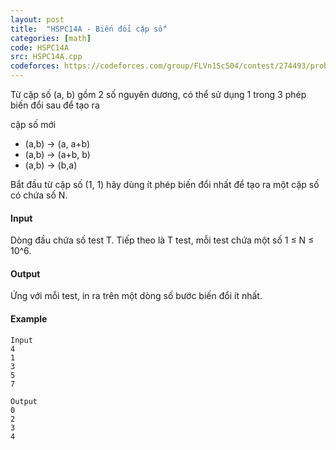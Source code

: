 ```yaml
---
layout: post
title:  "HSPC14A - Biến đổi cặp số"
categories: [math]
code: HSPC14A
src: HSPC14A.cpp
codeforces: https://codeforces.com/group/FLVn1Sc504/contest/274493/problem/O
---
```



Từ cặp số (a, b) gồm 2 số nguyên dương, có thể sử dụng 1 trong 3 phép biến đổi sau để tạo ra

cặp số mới

+ (a,b) → (a, a+b)
+ (a,b) → (a+b, b)
+ (a,b) → (b,a)

Bắt đầu từ cặp số (1, 1) hãy dùng ít phép biến đổi nhất để tạo ra một cặp số có chứa số N.

#### Input

Dòng đầu chứa số test T. Tiếp theo là T test, mỗi test chứa một số 1 ≤ N ≤ 10^6.

#### Output

Ứng với mỗi test, in ra trên một dòng số bước biến đổi ít nhất.

#### Example

```
Input
4
1
3
5
7

Output
0
2
3
4
```

<!--more-->


